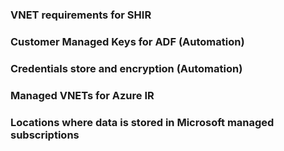 ### VNET requirements for SHIR
### Customer Managed Keys for ADF (Automation)
### Credentials store and encryption (Automation)
### Managed VNETs for Azure IR
### Locations where data is stored in Microsoft managed subscriptions
